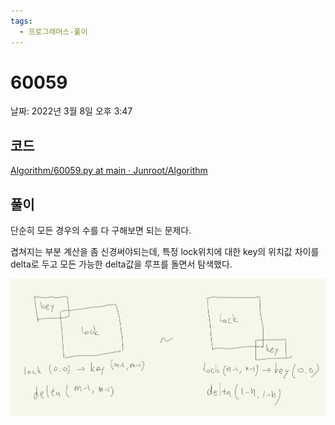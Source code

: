 ```yaml
---
tags:
  - 프로그래머스-풀이
---
```

# 60059

날짜: 2022년 3월 8일 오후 3:47

## 코드

[Algorithm/60059.py at main · Junroot/Algorithm](https://github.com/Junroot/Algorithm/blob/main/programmers/60059.py)

## 풀이

단순히 모든 경우의 수를 다 구해보면 되는 문제다.

겹쳐지는 부분 계산을 좀 신경써야되는데, 특정 lock위치에 대한 key의 위치값 차이를 delta로 두고 모든 가능한 delta값을 루프를 돌면서 탐색했다.

![IMG_64CDC0E08243-1.jpeg](assets/IMG_64CDC0E08243-1.jpeg)